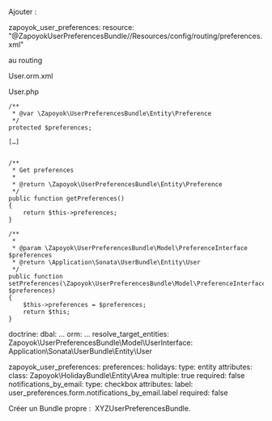 Ajouter : 

zapoyok_user_preferences:
    resource: "@ZapoyokUserPreferencesBundle//Resources/config/routing/preferences.xml"

au routing

User.orm.xml

<one-to-one field="preferences" target-entity="Zapoyok\UserPreferencesBundle\Entity\Preference" mapped-by="user" />

User.php

	/**
     * @var \Zapoyok\UserPreferencesBundle\Entity\Preference
     */
    protected $preferences;
    
    […]
    
    
    /**
     * Get preferences
     *
     * @return \Zapoyok\UserPreferencesBundle\Entity\Preference
     */
    public function getPreferences()
    {
        return $this->preferences;
    }

    /**
     * 
     * @param \Zapoyok\UserPreferencesBundle\Model\PreferenceInterface $preferences
     * @return \Application\Sonata\UserBundle\Entity\User
     */
    public function setPreferences(\Zapoyok\UserPreferencesBundle\Model\PreferenceInterface $preferences)
    {
        $this->preferences = $preferences;
        return $this;
    }
    
    
doctrine:
  dbal:
    …
  orm:
      …
      resolve_target_entities: 
        Zapoyok\UserPreferencesBundle\Model\UserInterface: Application\Sonata\UserBundle\Entity\User    
    
    
zapoyok_user_preferences:
  preferences:
    holidays:
      type: entity
      attributes:
        class: Zapoyok\HolidayBundle\Entity\Area
        multiple: true
        required: false
    notifications_by_email:
      type: checkbox
      attributes:
        label: user_preferences.form.notifications_by_email.label
        required: false    
        
Créer un Bundle propre :  XYZUserPreferencesBundle.

<?php

namespace XYZ\Bundle\UserPreferencesBundle;

use Symfony\Component\HttpKernel\Bundle\Bundle;

class XYZUserPreferencesBundle extends Bundle
{
    public function getParent()
    {
        return 'ZapoyokUserPreferencesBundle';
    }
}

Personnaliser le form en copiant et adaptant la vue par exemple.

http://symfony.com/doc/current/cookbook/bundles/inheritance.html



